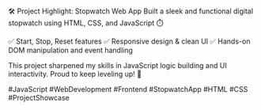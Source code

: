 🛠️ Project Highlight: Stopwatch Web App
Built a sleek and functional digital stopwatch using HTML, CSS, and JavaScript ⏱️

✅ Start, Stop, Reset features
✅ Responsive design & clean UI
✅ Hands-on DOM manipulation and event handling

This project sharpened my skills in JavaScript logic building and UI interactivity.
Proud to keep leveling up! 🚀

#JavaScript #WebDevelopment #Frontend #StopwatchApp #HTML #CSS #ProjectShowcase
